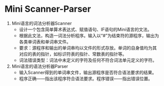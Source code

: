 # Mini Scanner-Parser
1. Mini语言的词法分析器Scanner
   - 设计一个包含简单算术表达式、赋值语句、IF语句的Mini语言的文法。
   - 根据此文法，构造一词法分析程序。输入以“#”为结束符的源程序，输出为各类单词表和单词串文件。
   - 要求：源程序和输出的单词串均以文件的形式存放。单词的自身值均为其对应的表的指针，如标识符表的指针、常数表的指针等。
   - 词法错误类型：词法中未定义的字符及任何不符合词法单元定义的字符。
2. Mini语言的语法分析器Parser
   - 输入Scanner得到的单词串文件，输出源程序是否符合语法要求的结果。
   - 程序正确——指出该程序符合语法要求。程序错误——指出错误位置。

